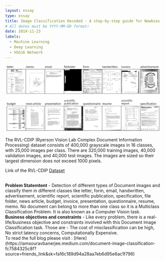 ```yaml
---
layout: essay
type: essay
title: Image Classification Decoded - A step-by-step guide for Newbies
# All dates must be YYYY-MM-DD format!
date: 2019-11-23
labels:
  - Machine Learning
  - Deep Learning
  - VGG16 Network
---
```


<img class="ui middle image" src="../images/Image_Classification_Decoded_A_step_by_step_guide_for_Newbies.png">


The RVL-CDIP (Ryerson Vision Lab Complex Document Information Processing) dataset consists of 400,000 grayscale images in 16 classes, with 25,000 images per class. There are 320,000 training images, 40,000 validation images, and 40,000 test images. The images are sized so their largest dimension does not exceed 1000 pixels.

Link of the RVL-CDIP [Dataset](http://www.cs.cmu.edu/~aharley/rvl-cdip/)

<br>
<b>Problem Statemtent</b> - Detection of different types of Document images and classify them in different classes like letter, form, email, handwritten, advertisement, scientific report, scientific publication, specification, file folder, news article, budget, invoice, presentation, questionnaire, resume, memo. No document can belong to more than one class so it is a Multiclass Classification Problem. It is also known as a Computer Vision task.

<br>
<b>Business objectives and constraints</b> - Like every problem, there is a real-life/business objective and constraints involved with this Document Image Classification task. Those are - The cost of misclassification can be high, No strict latency concerns, Computationally Expensive.

<br>
To read the full blog please visit : [Here](https://iamsouravbanerjee.medium.com/document-image-classification-fc7584325c8f?source=friends_link&sk=fa16c189d94a28aa7eb6d95e6ac1f796)
